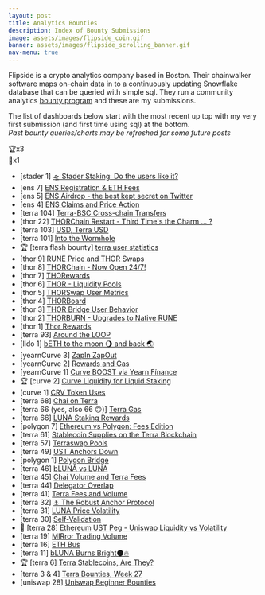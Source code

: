 ```yaml
---
layout: post
title: Analytics Bounties
description: Index of Bounty Submissions
image: assets/images/flipside_coin.gif
banner: assets/images/flipside_scrolling_banner.gif
nav-menu: true
---
```


Flipside is a crypto analytics company based in Boston. Their chainwalker software maps on-chain data in to a continuously updating Snowflake database that can be queried with simple sql. They run a community analytics [bounty program](https://www.flipsidecrypto.com/bounty-program) and these are my submissions.  

The list of dashboards below start with the most recent up top with my very first submission (and first time using sql) at the bottom.  
*Past bounty queries/charts may be refreshed for some future posts*

🏆x3  
🥈x1  

 - [stader 1] [🛸 Stader Staking: Do the users like it?](https://app.flipsidecrypto.com/dashboard/%F0%9F%9B%B8-stader-staking-do-the-users-like-it-ycG7gt)
 - [ens 7] [ENS Registration & ETH Fees](https://app.flipsidecrypto.com/dashboard/ens-registration-eth-fees-x40jZg)
 - [ens 5] [ENS Airdrop - the best kept secret on Twitter](https://app.flipsidecrypto.com/dashboard/ens-airdrop-the-best-kept-secret-on-twitter-ULm5Zx)
 - [ens 4] [ENS Claims and Price Action](https://app.flipsidecrypto.com/dashboard/ens-claims-and-price-action-oK5JxZ)
 - [terra 104] [Terra-BSC Cross-chain Transfers](https://app.flipsidecrypto.com/dashboard/terra-bsc-cross-chain-transfers-pdFmGu)
 - [thor 22] [THORChain Restart - Third Time's the Charm ... ?](https://app.flipsidecrypto.com/dashboard/thor-chain-restart-third-times-the-charm-UDOUt0)
 - [terra 103] [USD, Terra USD](https://app.flipsidecrypto.com/dashboard/usd-terra-usd-v5wGyB)
 - [terra 101] [Into the Wormhole](https://app.flipsidecrypto.com/dashboard/into-the-wormhole-Sqv35x)
 - 🏆 [terra flash bounty] [terra user statistics](https://app.flipsidecrypto.com/dashboard/terra-user-statistics-lebOen)
 - [thor 9] [RUNE Price and THOR Swaps](https://app.flipsidecrypto.com/dashboard/rune-price-and-thor-swaps-nup7td)
 - [thor 8] [THORChain - Now Open 24/7!](https://app.flipsidecrypto.com/dashboard/thor-chain-now-open-24-7-FFlXqr)
 - [thor 7] [THORewards](https://app.flipsidecrypto.com/dashboard/tho-rewards-6t6fb1)
 - [thor 6] [THOR - Liquidity Pools](https://app.flipsidecrypto.com/dashboard/thor-liquidity-pools-A-HsVN)
 - [thor 5] [THORSwap User Metrics](https://app.flipsidecrypto.com/dashboard/thor-swap-user-metrics-zweyo6)
 - [thor 4] [THORBoard](https://app.flipsidecrypto.com/dashboard/thor-board-PNixC5)
 - [thor 3] [THOR Bridge User Behavior](https://app.flipsidecrypto.com/dashboard/thor-bridge-user-behavior-3i7P2e)
 - [thor 2] [THORBURN - Upgrades to Native RUNE](https://app.flipsidecrypto.com/dashboard/thorburn-upgrades-to-native-rune-kzVMhx)
 - [thor 1] [Thor Rewards](https://app.flipsidecrypto.com/dashboard/thor-rewards-X3gFVa)
 - [terra 93] [Around the LOOP](https://app.flipsidecrypto.com/dashboard/around-the-loop-OebepE)
 - [lido 1] [bETH to the moon 🌖 and back 🌏](https://app.flipsidecrypto.com/dashboard/b-eth-to-the-moon-🌖-and-back-🌏-NrZANL)
 - [yearnCurve 3] [ZapIn ZapOut](https://app.flipsidecrypto.com/dashboard/zap-in-zap-out-vKo_SO)
 - [yearnCurve 2] [Rewards and Gas](https://app.flipsidecrypto.com/dashboard/rewards-and-gas-JErope)
 - [yearnCurve 1] [Curve BOOST via Yearn Fínance](https://app.flipsidecrypto.com/dashboard/curve-boost-via-yearn-finance-iVv66T)
 - 🏆 [curve 2] [Curve Liquidity for Liquid Staking](https://app.flipsidecrypto.com/dashboard/curve-liquidity-for-liquid-staking-VEGYbj)
 - [curve 1] [CRV Token Uses](https://app.flipsidecrypto.com/dashboard/crv-token-uses-4MgDA7)
 - [terra 68] [Chai on Terra](https://app.flipsidecrypto.com/dashboard/chai-on-terra-FCux74)
 - [terra 66 (yes, also 66 🙃)] [Terra Gas](https://app.flipsidecrypto.com/dashboard/terra-gas-KiLJ3Y)
 - [terra 66] [LUNA Staking Rewards](https://app.flipsidecrypto.com/dashboard/luna-staking-rewards-ZYGSRy)
 - [polygon 7] [Ethereum vs Polygon: Fees Edition](https://app.flipsidecrypto.com/dashboard/ethereum-vs-polygon-fees-edition-ksmL4h)
 - [terra 61] [Stablecoin Supplies on the Terra Blockchain](https://app.flipsidecrypto.com/dashboard/stablecoin-supplies-on-the-terra-blockchain-3jdBUL)
 - [terra 57] [Terraswap Pools](https://app.flipsidecrypto.com/dashboard/terraswap-pools-QHq_Dg)
 - [terra 49] [UST Anchors Down](https://app.flipsidecrypto.com/dashboard/ust-anchors-down-zIfkt5)
 - [polygon 1] [Polygon Bridge](https://app.flipsidecrypto.com/dashboard/polygon-bridge-7l07Is)
 - [terra 46] [bLUNA vs LUNA](https://app.flipsidecrypto.com/dashboard/b-luna-vs-luna-jd_GMW)
 - [terra 45] [Chai Volume and Terra Fees](https://app.flipsidecrypto.com/dashboard/chai-volume-and-terra-fees-AZ-_fM)
 - [terra 44] [Delegator Overlap](app.flipsidecrypto.com/dashboard/delegator-overlap-W1igi8)
 - [terra 41] [Terra Fees and Volume](https://app.flipsidecrypto.com/dashboard/terra-fees-and-volume-nbQqTr)
 - [terra 32] [⚓️ The Robust Anchor Protocol](https://app.flipsidecrypto.com/dashboard/anchor-protocol-NMwB-4)
 - [terra 31] [LUNA Price Volatility](https://app.flipsidecrypto.com/dashboard/luna-price-volatility-yTquMU)
 - [terra 30] [Self-Validation](https://app.flipsidecrypto.com/dashboard/self-validation-xdSPyF)
 - 🥈 [terra 28] [Ethereum UST Peg - Uniswap Liquidity vs Volatility](https://app.flipsidecrypto.com/dashboard/ethereum-ust-peg-uniswap-liquidity-vs-volatility-aBtxcH)
 - [terra 19] [MIRror Trading Volume](app.flipsidecrypto.com/dashboard/mi-rror-trading-volume-sXHXCS)
 - [terra 16] [ETH Bus](https://app.flipsidecrypto.com/dashboard/eth-bus-MjJMbl)  
 - [terra 11] [bLUNA Burns Bright🌑🔥](https://app.flipsidecrypto.com/dashboard/b-luna-burns-bright-GSCl6R)
 - 🏆 [terra 6] [Terra Stablecoins, Are They?](https://app.flipsidecrypto.com/dashboard/terra-stablecoins-are-they-H4uNMJ)
 - [terra 3 & 4] [Terra Bounties, Week 27](app.flipsidecrypto.com/dashboard/terra-bounties-week-27-NfBOiu)
 - [uniswap 28] [Uniswap Beginner Bounties](https://app.flipsidecrypto.com/dashboard/uni-beginner-bounties-fk3Pkh)
